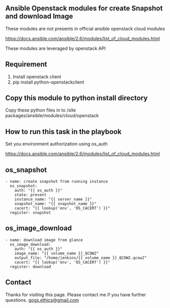 Ansible Openstack modules for create Snapshot and download Image
---------------------------------------------------------------

These modules are not presents in official ansible openstack cloud modules

https://docs.ansible.com/ansible/2.6/modules/list_of_cloud_modules.html

These modules are leveraged by openstack API

Requirement
-----------

1) Install openstack client
2) pip install python-openstackclient

Copy this module to python install directory
-------------------------------------------

Copy these python files in to <python home>/site packages/ansible/modules/cloud/openstack

How to run this task in the playbook
------------------------------------

Set you environment authorization using os_auth

https://docs.ansible.com/ansible/2.6/modules/list_of_cloud_modules.html

os_snapshot
-----------

    - name: create snapshot from running instance
      os_snapshot:
        auth: "{{ os_auth }}"
        state: present
        instance_name: "{{ server_name }}"
        snapshot_name: "{{ snapshot_name }}"
        cacert: "{{ lookup('env', 'OS_CACERT') }}"
      register: snapshot

os_image_download
-----------------

    - name: download image from glance
      os_image_download:
        auth: "{{ os_auth }}"
        image_name: "{{ volume_name }}_QCOW2"
        output_file: "/home/jenkins/{{ volume_name }}_QCOW2.qcow2"
        cacert: "{{ lookup('env', 'OS_CACERT') }}"
      register: download


Contact
-------
Thanks for visiting this page. Please contact me if you have further questions.
gogs.ethics@gmail.com




